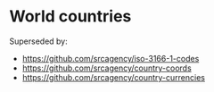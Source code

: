 # World countries

Superseded by:

- https://github.com/srcagency/iso-3166-1-codes
- https://github.com/srcagency/country-coords
- https://github.com/srcagency/country-currencies
